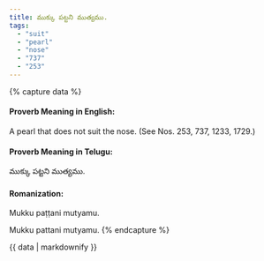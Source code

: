 ```yaml
---
title: ముక్కు పట్టని ముత్యము.
tags:
  - "suit"
  - "pearl"
  - "nose"
  - "737"
  - "253"
---
```


{% capture data %}
#### Proverb Meaning in English:
A pearl that does not suit the nose.
(See Nos. 253, 737, 1233, 1729.)

#### Proverb Meaning in Telugu:
ముక్కు పట్టని ముత్యము.

#### Romanization:
Mukku paṭṭani mutyamu.

Mukku pattani mutyamu.
{% endcapture %}

{{ data | markdownify }}

